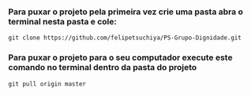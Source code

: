 ### Para puxar o projeto pela primeira vez crie uma pasta abra o terminal nesta pasta e cole:
```console
git clone https://github.com/felipetsuchiya/PS-Grupo-Dignidade.git
```

### Para puxar o projeto para o seu computador execute este comando no terminal dentro da pasta do projeto

```console
git pull origin master
```
